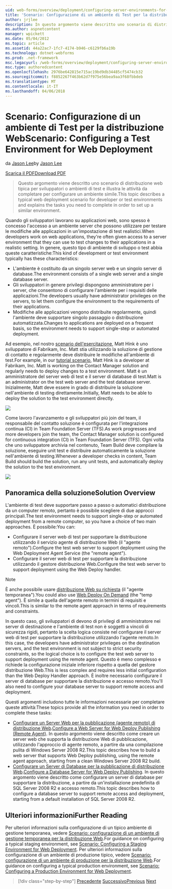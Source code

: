 ```yaml
---
uid: web-forms/overview/deployment/configuring-server-environments-for-web-deployment/scenario-configuring-a-test-environment-for-web-deployment
title: 'Scenario: Configurazione di un ambiente di Test per la distribuzione Web | Documenti Microsoft'
author: jrjlee
description: In questo argomento viene descritto uno scenario di distribuzione web tipica per sviluppatori o ambienti di test e illustra le attività da completare per impostare un si...
ms.author: aspnetcontent
manager: wpickett
ms.date: 05/04/2012
ms.topic: article
ms.assetid: 44a22ac7-1fc7-4174-b946-c6129fb6a19b
ms.technology: dotnet-webforms
ms.prod: .net-framework
msc.legacyurl: /web-forms/overview/deployment/configuring-server-environments-for-web-deployment/scenario-configuring-a-test-environment-for-web-deployment
msc.type: authoredcontent
ms.openlocfilehash: 2976be642815e715ac19bd9db34485cf5474cb32
ms.sourcegitcommit: f8852267f463b62d7f975e56bea9aa3f68fbbdeb
ms.translationtype: MT
ms.contentlocale: it-IT
ms.lasthandoff: 04/06/2018
---
```

<a name="scenario-configuring-a-test-environment-for-web-deployment"></a><span data-ttu-id="eb8fa-103">Scenario: Configurazione di un ambiente di Test per la distribuzione Web</span><span class="sxs-lookup"><span data-stu-id="eb8fa-103">Scenario: Configuring a Test Environment for Web Deployment</span></span>
====================
<span data-ttu-id="eb8fa-104">da [Jason Lee](https://github.com/jrjlee)</span><span class="sxs-lookup"><span data-stu-id="eb8fa-104">by [Jason Lee](https://github.com/jrjlee)</span></span>

[<span data-ttu-id="eb8fa-105">Scarica il PDF</span><span class="sxs-lookup"><span data-stu-id="eb8fa-105">Download PDF</span></span>](https://msdnshared.blob.core.windows.net/media/MSDNBlogsFS/prod.evol.blogs.msdn.com/CommunityServer.Blogs.Components.WeblogFiles/00/00/00/63/56/8130.DeployingWebAppsInEnterpriseScenarios.pdf)

> <span data-ttu-id="eb8fa-106">Questo argomento viene descritto uno scenario di distribuzione web tipica per sviluppatori o ambienti di test e illustra le attività da completare per configurare un ambiente simile.</span><span class="sxs-lookup"><span data-stu-id="eb8fa-106">This topic describes a typical web deployment scenario for developer or test environments and explains the tasks you need to complete in order to set up a similar environment.</span></span>


<span data-ttu-id="eb8fa-107">Quando gli sviluppatori lavorano su applicazioni web, sono spesso è concesso l'accesso a un ambiente server che possono utilizzare per testare le modifiche alle applicazioni in un'impostazione di test realistici.</span><span class="sxs-lookup"><span data-stu-id="eb8fa-107">When developers work on web applications, they're often given access to a server environment that they can use to test changes to their applications in a realistic setting.</span></span> <span data-ttu-id="eb8fa-108">In genere, questo tipo di ambiente di sviluppo o test abbia queste caratteristiche:</span><span class="sxs-lookup"><span data-stu-id="eb8fa-108">This kind of development or test environment typically has these characteristics:</span></span>

- <span data-ttu-id="eb8fa-109">L'ambiente è costituito da un singolo server web e un singolo server di database.</span><span class="sxs-lookup"><span data-stu-id="eb8fa-109">The environment consists of a single web server and a single database server.</span></span>
- <span data-ttu-id="eb8fa-110">Gli sviluppatori in genere privilegi dispongono amministratore per i server, che consentono di configurare l'ambiente per i requisiti delle applicazioni.</span><span class="sxs-lookup"><span data-stu-id="eb8fa-110">The developers usually have administrator privileges on the servers, to let them configure the environment to the requirements of their applications.</span></span>
- <span data-ttu-id="eb8fa-111">Modifiche alle applicazioni vengono distribuite regolarmente, quindi l'ambiente deve supportare singolo passaggio o distribuzione automatizzata.</span><span class="sxs-lookup"><span data-stu-id="eb8fa-111">Changes to applications are deployed on a frequent basis, so the environment needs to support single-step or automated deployment.</span></span>

<span data-ttu-id="eb8fa-112">Ad esempio, nel nostro [scenario dell'esercitazione](../deploying-web-applications-in-enterprise-scenarios/enterprise-web-deployment-scenario-overview.md), Matt Hink è uno sviluppatore di Fabrikam, Inc. Matt stia utilizzando la soluzione di gestione di contatto e regolarmente deve distribuire le modifiche all'ambiente di test.</span><span class="sxs-lookup"><span data-stu-id="eb8fa-112">For example, in our [tutorial scenario](../deploying-web-applications-in-enterprise-scenarios/enterprise-web-deployment-scenario-overview.md), Matt Hink is a developer at Fabrikam, Inc. Matt is working on the Contact Manager solution and regularly needs to deploy changes to a test environment.</span></span> <span data-ttu-id="eb8fa-113">Matt è un amministratore del server web di test e il server di database di test.</span><span class="sxs-lookup"><span data-stu-id="eb8fa-113">Matt is an administrator on the test web server and the test database server.</span></span> <span data-ttu-id="eb8fa-114">Inizialmente, Matt deve essere in grado di distribuire la soluzione nell'ambiente di testing direttamente.</span><span class="sxs-lookup"><span data-stu-id="eb8fa-114">Initially, Matt needs to be able to deploy the solution to the test environment directly.</span></span>

![](scenario-configuring-a-test-environment-for-web-deployment/_static/image1.png)

<span data-ttu-id="eb8fa-115">Come lavoro l'avanzamento e gli sviluppatori più join del team, il responsabile del contatto soluzione è configurata per l'integrazione continua (CI) in Team Foundation Server (TFS).</span><span class="sxs-lookup"><span data-stu-id="eb8fa-115">As work progresses and more developers join the team, the Contact Manager solution is configured for continuous integration (CI) in Team Foundation Server (TFS).</span></span> <span data-ttu-id="eb8fa-116">Ogni volta che uno sviluppatore archivia nel contenuto, Team Build deve compilare la soluzione, eseguire unit test e distribuire automaticamente la soluzione nell'ambiente di testing.</span><span class="sxs-lookup"><span data-stu-id="eb8fa-116">Whenever a developer checks in content, Team Build should build the solution, run any unit tests, and automatically deploy the solution to the test environment.</span></span>

![](scenario-configuring-a-test-environment-for-web-deployment/_static/image2.png)

## <a name="solution-overview"></a><span data-ttu-id="eb8fa-117">Panoramica della soluzione</span><span class="sxs-lookup"><span data-stu-id="eb8fa-117">Solution Overview</span></span>

<span data-ttu-id="eb8fa-118">L'ambiente di test deve supportare passo a passo o automatici distribuzione da un computer remoto, pertanto è possibile scegliere di due approcci principali.</span><span class="sxs-lookup"><span data-stu-id="eb8fa-118">The test environment needs to support single-step or automated deployment from a remote computer, so you have a choice of two main approaches.</span></span> <span data-ttu-id="eb8fa-119">È possibile:</span><span class="sxs-lookup"><span data-stu-id="eb8fa-119">You can:</span></span>

- <span data-ttu-id="eb8fa-120">Configurare il server web di test per supportare la distribuzione utilizzando il servizio agente di distribuzione Web (il "agente remoto").</span><span class="sxs-lookup"><span data-stu-id="eb8fa-120">Configure the test web server to support deployment using the Web Deployment Agent Service (the "remote agent").</span></span>
- <span data-ttu-id="eb8fa-121">Configurare il server web di test per supportare la distribuzione utilizzando il gestore distribuzione Web.</span><span class="sxs-lookup"><span data-stu-id="eb8fa-121">Configure the test web server to support deployment using the Web Deploy handler.</span></span>

> [!NOTE]
> <span data-ttu-id="eb8fa-122">È anche possibile usare [distribuzione Web su richiesta](https://technet.microsoft.com/library/ee517345(WS.10).aspx) (il "agente temporanea").</span><span class="sxs-lookup"><span data-stu-id="eb8fa-122">You could also use [Web Deploy On Demand](https://technet.microsoft.com/library/ee517345(WS.10).aspx) (the "temp agent").</span></span> <span data-ttu-id="eb8fa-123">È simile a quella dell'agente remoto in termini di requisiti e vincoli.</span><span class="sxs-lookup"><span data-stu-id="eb8fa-123">This is similar to the remote agent approach in terms of requirements and constraints.</span></span>


<span data-ttu-id="eb8fa-124">In questo caso, gli sviluppatori di devono di privilegi di amministratore nei server di destinazione e l'ambiente di test non è soggetti a vincoli di sicurezza rigidi, pertanto la scelta logica consiste nel configurare il server web di test per supportare la distribuzione utilizzando l'agente remoto.</span><span class="sxs-lookup"><span data-stu-id="eb8fa-124">In this case, the developers have administrator privileges on the destination servers, and the test environment is not subject to strict security constraints, so the logical choice is to configure the test web server to support deployment using the remote agent.</span></span> <span data-ttu-id="eb8fa-125">Questo è meno complesso e richiede la configurazione iniziale inferiore rispetto a quella del gestore distribuzione Web.</span><span class="sxs-lookup"><span data-stu-id="eb8fa-125">This is less complex and requires less initial configuration than the Web Deploy Handler approach.</span></span> <span data-ttu-id="eb8fa-126">È inoltre necessario configurare il server di database per supportare la distribuzione e accesso remoto.</span><span class="sxs-lookup"><span data-stu-id="eb8fa-126">You'll also need to configure your database server to support remote access and deployment.</span></span>

<span data-ttu-id="eb8fa-127">Questi argomenti includono tutte le informazioni necessarie per completare queste attività:</span><span class="sxs-lookup"><span data-stu-id="eb8fa-127">These topics provide all the information you need in order to complete these tasks:</span></span>

- <span data-ttu-id="eb8fa-128">[Configurare un Server Web per la pubblicazione (agente remoto) di distribuzione Web](configuring-a-web-server-for-web-deploy-publishing-remote-agent.md).</span><span class="sxs-lookup"><span data-stu-id="eb8fa-128">[Configure a Web Server for Web Deploy Publishing (Remote Agent)](configuring-a-web-server-for-web-deploy-publishing-remote-agent.md).</span></span> <span data-ttu-id="eb8fa-129">In questo argomento viene descritto come creare un server web che supporta la distribuzione Web di pubblicazione, utilizzando l'approccio di agente remoto, a partire da una compilazione pulita di Windows Server 2008 R2.</span><span class="sxs-lookup"><span data-stu-id="eb8fa-129">This topic describes how to build a web server that supports Web Deploy publishing, using the remote agent approach, starting from a clean Windows Server 2008 R2 build.</span></span>
- <span data-ttu-id="eb8fa-130">[Configurare un Server di Database per la pubblicazione di distribuzione Web](configuring-a-database-server-for-web-deploy-publishing.md).</span><span class="sxs-lookup"><span data-stu-id="eb8fa-130">[Configure a Database Server for Web Deploy Publishing](configuring-a-database-server-for-web-deploy-publishing.md).</span></span> <span data-ttu-id="eb8fa-131">In questo argomento viene descritto come configurare un server di database per supportare la distribuzione, a partire da un'installazione predefinita di SQL Server 2008 R2 e accesso remoto.</span><span class="sxs-lookup"><span data-stu-id="eb8fa-131">This topic describes how to configure a database server to support remote access and deployment, starting from a default installation of SQL Server 2008 R2.</span></span>

## <a name="further-reading"></a><span data-ttu-id="eb8fa-132">Ulteriori informazioni</span><span class="sxs-lookup"><span data-stu-id="eb8fa-132">Further Reading</span></span>

<span data-ttu-id="eb8fa-133">Per ulteriori informazioni sulla configurazione di un tipico ambiente di gestione temporanea, vedere [Scenario: configurazione di un ambiente di gestione temporanea per la distribuzione Web](scenario-configuring-a-staging-environment-for-web-deployment.md).</span><span class="sxs-lookup"><span data-stu-id="eb8fa-133">For guidance on configuring a typical staging environment, see [Scenario: Configuring a Staging Environment for Web Deployment](scenario-configuring-a-staging-environment-for-web-deployment.md).</span></span> <span data-ttu-id="eb8fa-134">Per ulteriori informazioni sulla configurazione di un ambiente di produzione tipico, vedere [Scenario: configurazione di un ambiente di produzione per la distribuzione Web](scenario-configuring-a-production-environment-for-web-deployment.md).</span><span class="sxs-lookup"><span data-stu-id="eb8fa-134">For guidance on configuring a typical production environment, see [Scenario: Configuring a Production Environment for Web Deployment](scenario-configuring-a-production-environment-for-web-deployment.md).</span></span>

> [!div class="step-by-step"]
> <span data-ttu-id="eb8fa-135">[Precedente](choosing-the-right-approach-to-web-deployment.md)
> [Successivo](scenario-configuring-a-staging-environment-for-web-deployment.md)</span><span class="sxs-lookup"><span data-stu-id="eb8fa-135">[Previous](choosing-the-right-approach-to-web-deployment.md)
[Next](scenario-configuring-a-staging-environment-for-web-deployment.md)</span></span>
